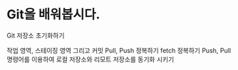# Git을 배워봅시다.

Git 저장소 초기화하기

작업 영역, 스테이징 영역 그리고 커밋
Pull, Push 정복하기
fetch 정복하기
Push, Pull 명령어를 이용하여 로컬 저장소와 리모트 저장소를 동기화 시키기
